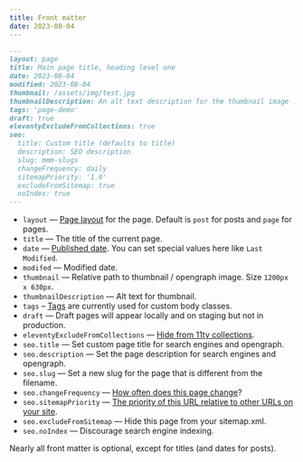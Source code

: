 ```yaml
---
title: Front matter
date: 2023-08-04
---
```


``` markdown
---
layout: page
title: Main page title, heading level one
date: 2023-08-04
modified: 2023-08-04
thumbnail: /assets/img/test.jpg
thumbnailDescription: An alt text description for the thumbnail image
tags: 'page-demo'
draft: true
eleventyExcludeFromCollections: true
seo:
  title: Custom title (defaults to title)
  description: SEO description
  slug: mmm-slugs
  changeFrequency: daily
  sitemapPriority: '1.0'
  excludeFromSitemap: true
  noIndex: true
---
```

* `layout` — [Page layout](https://www.11ty.dev/docs/layouts/) for the page. Default is `post` for posts and `page` for pages.
* `title` — The title of the current page.
* `date` — [Published date](https://www.11ty.dev/docs/dates/). You can set special values here like `Last Modified`.
* `modifed` — Modified date.
* `thumbnail` — Relative path to thumbnail / opengraph image. Size `1200px x 630px`.
* `thumbnailDescription` — Alt text for thumbnail.
* `tags` – [Tags](https://www.11ty.dev/docs/collections/#add-to-a-collection-using-tags) are currently used for custom body classes.
* `draft` — Draft pages will appear locally and on staging but not in production.
* `eleventyExcludeFromCollections` — [Hide from 11ty collections](https://www.11ty.dev/docs/collections/#how-to-exclude-content-from-collections).
* `seo.title` — Set custom page title for search engines and opengraph.
* `seo.description` — Set the page description for search engines and opengraph.
* `seo.slug` — Set a new slug for the page that is different from the filename.
* `seo.changeFrequency` — [How often does this page change](https://www.sitemaps.org/protocol.html#changefreqdef)?
* `seo.sitemapPriority` — [The priority of this URL relative to other URLs on your site](https://www.sitemaps.org/protocol.html#prioritydef).
* `seo.excludeFromSitemap` — Hide this page from your sitemap.xml.
* `seo.noIndex` — Discourage search engine indexing.

Nearly all front matter is optional, except for titles (and dates for posts).